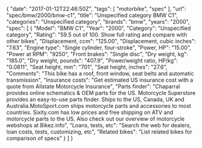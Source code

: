 {
    "date": "2017-01-12T22:46:50Z",
    "tags": [
        "motorbike",
        "spec"
    ],
    "url": "spec\/bmw\/2000\/bmw-c1",
    "title": "Unspecified category BMW C1",
    "categories": "Unspecified category",
    "brands": "bmw",
    "years": "2000",
    "spec": [
        {
            "Model": "BMW C1",
            "Year": "2000",
            "Category": "Unspecified category",
            "Rating": "59.5 out of 100. Show full rating and compare with other bikes",
            "Displacement, ccm": "125.00",
            "Displacement, cubic inches": "7.63",
            "Engine type": "Single cylinder, four-stroke",
            "Power, HP": "15.00",
            "Power at RPM": "9250",
            "Front brakes": "Single disc",
            "Dry weight, kg": "185.0",
            "Dry weight, pounds": "407.9",
            "Power\/weight ratio, HP\/kg": "0.0811",
            "Seat height, mm": "701",
            "Seat height, inches": "27.6",
            "Comments": "This bike has a roof, front window, seat belts and automatic transmission",
            "Insurance costs": "Get estimated US insurance cost with a quote from Allstate Motorcycle Insurance",
            "Parts finder": "Chaparral provides online schematics & OEM parts for the US.   Motorcycle Superstore provides an easy-to-use parts finder. Ships to the US, Canada, UK and Australia.MotoSport.com ships motorcycle parts and accessories to most countries.    Sixity.com has low prices and free shipping on ATV and motorcycle parts to the US. Also check out our overview of motorcycle webshops at Bikez.info",
            "Loans, tests, etc": "Search the web for dealers, loan costs, tests, customizing, etc",
            "Related bikes": "List related bikes for comparison of specs"
        }
    ]
}